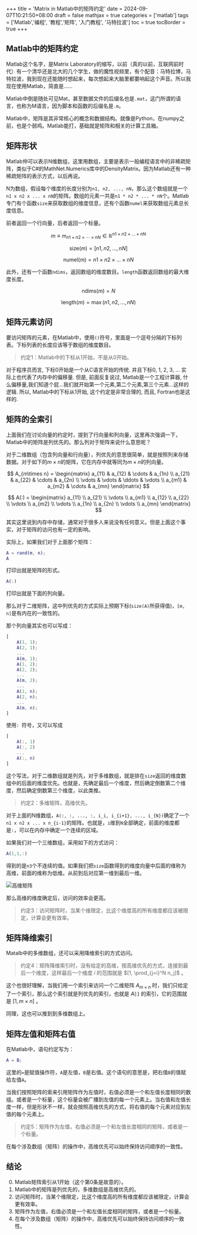 +++
title = 'Matrix in Matlab中的矩阵约定'
date = 2024-09-07T10:21:50+08:00
draft = false
mathjax = true
categories = ['matlab']
tags = ['Matlab','编程', '教程','矩阵', '入门教程', '马特拉波']
toc = true
tocBorder = true
+++


## Matlab中的矩阵约定

Matlab这个名字，是Matrix Laboratory的缩写，以前（真的以前，互联网前时代）有一个清华还是北大的几个学生，做的魔性视频里，有个配音：马特拉博，马特拉波，我到现在还能随时想起来，每次想起来大脑里都要响起这个声音。所以我现在使用Matlab，简直是……

Matlab中倒是随处可见Mat，甚至数据文件的后缀名也是`.mat`，这门所谓的语言，也称为M语言，因为脚本和函数的后缀名是`.m`。

Matlab中，矩阵是其非常核心的概念和数据结构。就像是Python，在numpy之前，也是个弱鸡。Matlab能打，基础就是矩阵和相关的计算工具箱。


## 矩阵形状

Matlab仲可以表示N维数组，这里用数组，主要是表示一般编程语言中的非稀疏矩阵，类似于C#的MathNet.Numerics库中的DensityMatrix。因为Matlab还有一种稀疏矩阵的表示方式，以后再说。

N为数组，假设每个维度的长度分别为`n1, n2, ..., nN`，那么这个数组就是一个`n1 x n2 x ... x nN`的矩阵。数组的元素一共是`n1 * n2 * ... * nN`个。Matlab专门有个函数`size`来获取数组的维度信息，还有个函数`numel`来获取数组元素总长度信息。

前者返回一个行向量，后者返回一个标量。

$$
m \equiv m_{n1\times n2 \times \cdots \times nN} \in \mathbb{R}^{n1 \times n2 \times ... \times nN}
$$

$$
\text{size}(m) = [n1, n2, ..., nN]
$$

$$
\text{numel}(m) = n1 \times n2 \times ... \times nN
$$

此外，还有一个函数`ndims`，返回数组的维度数目。`length`函数返回数组的最大维度长度。

$$
\text{ndims}(m) = N
$$

$$
\text{length}(m) = \max(n1, n2, ..., nN)
$$

## 矩阵元素访问

要访问矩阵的元素，在Matlab中，使用`()`符号，里面是一个逗号分隔的下标列表。下标列表的长度应该等于数组的维度数目。

> 约定1：Matlab中的下标从1开始，不是从0开始。

对于程序员而言, 下标0开始是一个从C语言开始的传统. 并且下标0, 1, 2, 3, ... 实际上也代表了内存中的偏移量. 但是, 前面反复说过, Matlab是一个工程计算器, 什么偏移量,我们知道个屁...我们就开始第一个元素,第二个元素,第三个元素...这样的逻辑. 所以, Matlab中的下标从1开始, 这个约定是非常合理的, 而且, Fortran也是这样的.

## 矩阵的全索引

上面我们在讨论向量的约定时，提到了行向量和列向量，这里再次强调一下，Matlab中的矩阵是列优先的。那么列对于矩阵来说什么意思呢？

对于二维数组（包含列向量和行向量），列优先的意思很简单，就是按照列来存储数据。对于如下的$m\times n$的矩阵，它在内存中就等同为$m\times n$的列向量。

$$
A_{m\times n} = 
\begin{matrix}
a_{11} & a_{12} & \cdots & a_{1n} \\
a_{21} & a_{22} & \cdots & a_{2n} \\
\vdots & \vdots & \ddots & \vdots \\
a_{m1} & a_{m2} & \cdots & a_{mn}
\end{matrix}
$$

$$
A(:) = 
\begin{matrix}
a_{11} \\
a_{21} \\
\vdots \\
a_{m1} \\
a_{12} \\
a_{22} \\
\vdots \\
a_{m2} \\
\vdots \\
a_{1n} \\
a_{2n} \\
\vdots \\
a_{mn}
\end{matrix}
$$

其实这里说到内存中存储，通常对于很多人来说没有任何意义。但是上面这个事实，对于矩阵的访问也有一定的影响。

实际上，如果我们对于上面那个矩阵：

```matlab
A = rand(m, n);
A
```

打印出就是矩阵的形式。

```matlab
A(:)
```

打印出就是下面的列向量。 


那么对于二维矩阵，这中列优先的方式实际上预期下标(`size(A)`所获得值)，`[m, n]`是有内在的一致性的。

那个列向量其实也可以写成：

```matlab
[
    A(1, 1);
    A(2, 1);
    ...
    A(m, 1);
    A(1, 2);
    A(2, 2);
    ...
    A(m, 2);
    ...
    A(1, n);
    A(2, n);
    ...
    A(m, n);
]
```

使用`: `符号，又可以写成

```matlab
[
    A(:, 1)
    A(:, 2)
    ...
    A(:, n)
]
```

这个写法，对于二维数组就是列先，对于多维数组，就是排在`size`返回的维度数组中的后面的维度优先。也就是，先确定最后一个维度，然后确定倒数第二个维度，然后确定倒数第三个维度，以此类推。

> 约定2：多维矩阵，高维优先。

对于上面的N维数组，`A(:, :, ..., :, i_i, i_{i+1}, ..., i_{N})`确定了一个`n1 x n2 x ... x n_{i-1}`的矩阵。也就是，`i`维到`N`全部确定，前面的维度都是`:`，可以在内存中确定一个连续的区域。

如果我们对一个三维数组，采用如下的方式访问：
    
```matlab   
A(1,1,:)
```

得到的是`n3`个不连续的值。如果我们把`size`函数得到的维度向量中后面的维称为高维，前面的维称为低维。从前到后对应第一维到最后一维。

![高维矩阵](/matlab-img/high-d-matrix.png)

那么高维的维度确定后，访问的效率会更高。

> 约定3：访问矩阵时，当某个维限定，比这个维度高的所有维度都应该被限定，计算会更有效率。


## 矩阵降维索引

Matalb中的多维数组，还可以采用降维索引的方式访问。

> 约定4：矩阵降维索引时，没有给定的高维，按高维优先的方式，连接到最后一个维度，这样最后一个维度 $i$ 的范围就是 $[1, \prod_{j=i}^N n_j]$ 。

这个也很好理解，当我们用一个索引来访问一个二维矩阵 $A_{m\times n}$ 时，我们只给定了一个索引，那么这个索引就是列优先的索引，也就是 $A(:)$ 的索引，它的范围就是 $[1, m\times n]$ 。

同理，这也可以推到到多维数组上。


## 矩阵左值和矩阵右值

在Matlab中，语句约定写为：

```matlab
A = B;
```

这里的`=`是赋值操作符，`A`是左值，`B`是右值。这个语句的意思是，把右值`B`的值赋给左值`A`。

当我们按照矩阵的索来引用矩阵作为左值时，右值必须是一个和左值长度相同的数组。或者是一个标量，这个标量会被广播到左值的每一个元素上。当右值和左值长度一样，但是形状不一样，就会按照高维优先的方式，将右值的每个元素对应到左值的每个元素上。

> 约定5：矩阵作为左值，右值必须是一个和左值长度相同的矩阵，或者是一个标量。

在每个涉及数组（矩阵）的操作中，高维优先可以始终保持访问顺序的一致性。


## 结论

0. Matlab矩阵索引从1开始（这个第0条是故意的）。
1. Matlab中的矩阵是列优先的，多维数组是高维优先的。
2. 访问矩阵时，当某个维限定，比这个维度高的所有维度都应该被限定，计算会更有效率。
3. 矩阵作为左值，右值必须是一个和左值长度相同的矩阵，或者是一个标量。
4. 在每个涉及数组（矩阵）的操作中，高维优先可以始终保持访问顺序的一致性。